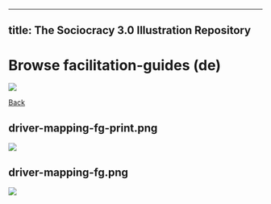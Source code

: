 
---
title: The Sociocracy 3.0 Illustration Repository
---

# Browse facilitation-guides (de)

![](/img/de-48px.png)

[Back](index-de.html)

## driver-mapping-fg-print.png

![](/img/de/facilitation-guides/driver-mapping-fg-print.png)

## driver-mapping-fg.png

![](/img/de/facilitation-guides/driver-mapping-fg.png)

